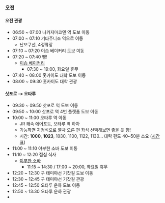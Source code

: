 ### 오전
#### 오전 관광
- 06:50 ~ 07:00 나카지마코엔 역 도보 이동
- 07:00 ~ 07:10 기타주니조 역으로 이동
	- 난보쿠선, 4정류장
- 07:10 ~ 07:20 이솝 베이커리 도보 이동
- 07:20 ~ 07:40 빵!
	- [이솝 베이커리](https://maps.app.goo.gl/r6mp4X9HjzJecBAi6)
		- 07:30 ~ 19:00, 화요일 휴무
- 07:40 ~ 08:00 홋카이도 대학 도보 이동
- 08:00 ~ 09:30 홋카이도 대학 관광
#### 삿포로 -> 오타루
- 09:30 ~ 09:50 삿포로 역 도보 이동
- 09:50 ~ 10:00 삿포로 역 4번 플랫폼 도보 이동
- 10:00 ~ 11:00 오타루 역 이동
	- JR 쾌속 에어포트, 오타루 역 하차
	- 가능하면 지정석으로 열차 오른 편 좌석 선택해보면 좋을 듯 함!
	- 시간: **1000**, **1023**, 1030, 1100, 1122, 1130... 대략 편도 40~50분 소요 ([시간표](https://www.navitime.co.jp/diagram/depArrTimeList?date=2025-08-11&hour=10&departure=00002928&arrival=00003724&line=00000227&updown=0))
- 11:00 ~ 11:10 야부한 소바 도보 이동
- 11:10 ~ 12:20 점심 식사
	- [야부한 소바](https://maps.app.goo.gl/61ZPeczpML55Fmrn9)
		- 11:15 ~ 14:30 / 17:00 ~ 20:00, 화요일 휴무
- 12:20 ~ 12:30 구 테미야선 기찻길 도보 이동
- 12:30 ~ 12:45 구 테미야선 기찻길 관광
- 12:45 ~ 12:50 오타루 운하 도보 이동
- 12:50 ~ 13:30 오타루 운하 관광
- 